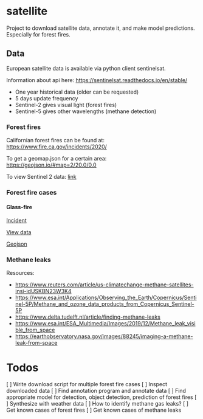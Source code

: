# satellite

Project to download satellite data, annotate it, and make model predictions. Especially for forest fires.

## Data

European satellite data is available via python client sentinelsat.

Information about api here: https://sentinelsat.readthedocs.io/en/stable/ 

- One year historical data (older can be requested)
- 5 days update frequency
- Sentinel-2 gives visual light (forest fires)
- Sentinel-5 gives other wavelengths (methane detection)

### Forest fires
Californian forest fires can be found at: https://www.fire.ca.gov/incidents/2020/

To get a geomap.json for a certain area: https://geojson.io/#map=2/20.0/0.0

To view Sentinel 2 data: [link](https://apps.sentinel-hub.com/sentinel-playground/)

### Forest fire cases

#### Glass-fire
[Incident](https://www.fire.ca.gov/incidents/2020/9/27/glass-fire/)

[View data](https://apps.sentinel-hub.com/sentinel-playground/?source=S2L2A&lat=38.54986874686269&lng=-122.56942838430405&zoom=11&preset=6_SWIR&layers=B01,B02,B03&maxcc=100&gain=1.0&gamma=1.0&time=2020-03-01%7C2020-09-29&atmFilter=&showDates=true)

[Geojson](http://geojson.io/#map=10/38.5546/-122.5573)

### Methane leaks
Resources:
- https://www.reuters.com/article/us-climatechange-methane-satellites-insi-idUSKBN23W3K4
- https://www.esa.int/Applications/Observing_the_Earth/Copernicus/Sentinel-5P/Methane_and_ozone_data_products_from_Copernicus_Sentinel-5P
- https://www.delta.tudelft.nl/article/finding-methane-leaks
- https://www.esa.int/ESA_Multimedia/Images/2019/12/Methane_leak_visible_from_space
- https://earthobservatory.nasa.gov/images/88245/imaging-a-methane-leak-from-space

# Todos

[ ] Write download script for multiple forest fire cases
[ ] Inspect downloaded data
[ ] Find annotation program and annotate data
[ ] Find appropriate model for detection, object detection, prediction of forest fires
[ ] Synthesize with weather data
[ ] How to identify methane gas leaks?
[ ] Get known cases of forest fires
[ ] Get known cases of methane leaks
